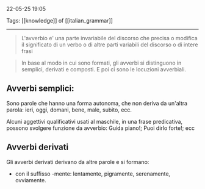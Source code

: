 22-05-25 19:05

Tags: [[knowledge]] of [[italian_grammar]]

---

> L'avverbio e' una parte invariabile del discorso che precisa o modifica il significato di un verbo o di altre parti variabili del discorso o di intere frasi

> In base al modo in cui sono formati, gli avverbi si distinguono in semplici, derivati e composti. E poi ci sono le locuzioni avverbiali.
 
## **Avverbi semplici**:

Sono parole che hanno una forma autonoma, che non deriva da un'altra parola: ieri, oggi, domani, bene, male, subito, ecc.

Alcuni aggettivi qualificativi usati al maschile, in una frase predicativa, possono svolgere funzione da avverbio: Guida piano!; Puoi dirlo forte!; ecc

## **Avverbi derivati**

Gli avverbi derivati derivano da altre parole e si formano: 

 - con il suffisso -mente: lentamente, pigramente, serenamente, ovviamente.








